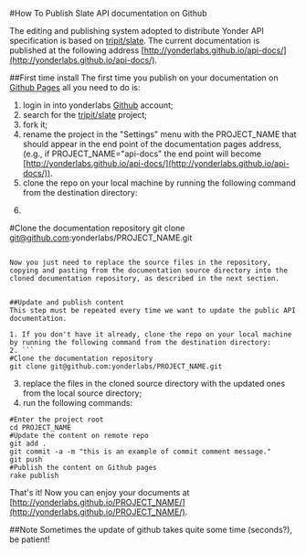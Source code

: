 #How To Publish Slate API documentation on Github

The editing and publishing system adopted to distribute Yonder API specification is based on [tripit/slate](https://github.com/tripit/slate).
The current documentation is published at the following address [http://yonderlabs.github.io/api-docs/](http://yonderlabs.github.io/api-docs/).

##First time install
The first time you publish on your documentation on [Github Pages](https://pages.github.com) all you need to do is:

1. login in into yonderlabs [Github](https://github.com) account;
2. search for the [tripit/slate](https://github.com/tripit/slate) project;
3. fork it;
4. rename the project in the "Settings" menu with the PROJECT_NAME that should appear in the end point of the documentation pages address, (e.g., if PROJECT_NAME="api-docs" the end point will become [http://yonderlabs.github.io/api-docs/](http://yonderlabs.github.io/api-docs/)).
5. clone the repo on your local machine by running the following command from the destination directory:
6. ```
#Clone the documentation repository
git clone git@github.com:yonderlabs/PROJECT_NAME.git
```

Now you just need to replace the source files in the repository, copying and pasting from the documentation source directory into the cloned documentation repository, as described in the next section.


##Update and publish content
This step must be repeated every time we want to update the public API documentation.

1. If you don't have it already, clone the repo on your local machine by running the following command from the destination directory:
2. ```
#Clone the documentation repository
git clone git@github.com:yonderlabs/PROJECT_NAME.git
```
3. replace the files in the cloned source directory with the updated ones from the local source directory;
4. run the following commands:

```
#Enter the project root
cd PROJECT_NAME
#Update the content on remote repo 
git add .
git commit -a -m "this is an example of commit comment message."
git push
#Publish the content on Github pages
rake publish
```


That's it! Now you can enjoy your documents at [http://yonderlabs.github.io/PROJECT_NAME/](http://yonderlabs.github.io/PROJECT_NAME/).

##Note
Sometimes the update of github takes quite some time (seconds?), be patient!